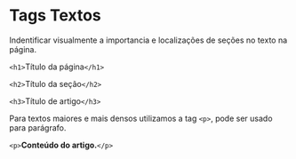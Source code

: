# Tags Textos

Indentificar visualmente a importancia e localizações de seções no texto na página.

`<h1>`Título da página`</h1>`

`<h2>`Título da seção`</h2>`

`<h3>`Título de artigo`</h3>`

Para textos maiores e mais densos utilizamos a tag `<p>`, pode ser usado para parágrafo.

`<p>`**Conteúdo do artigo.**`</p>`